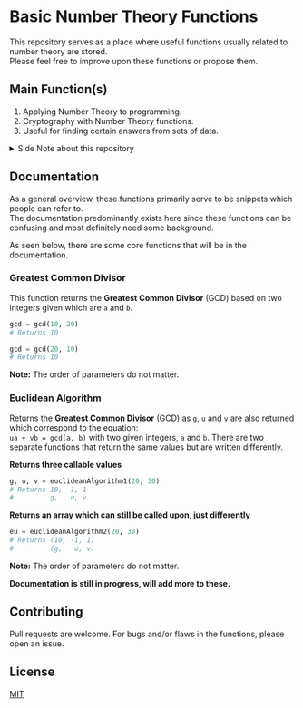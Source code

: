# Basic Number Theory Functions

This repository serves as a place where useful functions usually related to number theory are stored.  
Please feel free to improve upon these functions or propose them. 

## Main Function(s)
1. Applying Number Theory to programming.
2. Cryptography with Number Theory functions.
3. Useful for finding certain answers from sets of data.  

<details> 
  <summary>Side Note about this repository</summary>
   This is NOT a library, please do not try to look for this on your package manager since it doesn't exist there.
</details>

## Documentation
As a general overview, these functions primarily serve to be snippets which people can refer to.  
The documentation predominantly exists here since these functions can be confusing and most definitely need some background.

As seen below, there are some core functions that will be in the documentation.

### Greatest Common Divisor
This function returns the **Greatest Common Divisor** (GCD) based on two integers given which are `a` and `b`.
```python
gcd = gcd(10, 20)
# Returns 10
```
```python
gcd = gcd(20, 10)
# Returns 10
```
**Note:** The order of parameters do not matter.

### Euclidean Algorithm
Returns the **Greatest Common Divisor** (GCD) as `g`, `u` and `v` are also returned which correspond to the equation:  
```ua + vb = gcd(a, b)``` with two given integers, `a` and `b`. There are two separate functions that return the same values but are written differently.  

**Returns three callable values**
```python
g, u, v = euclideanAlgorithm1(20, 30)
# Returns 10, -1, 1
#         g,   u, v
```   

**Returns an array which can still be called upon, just differently**
```python
eu = euclideanAlgorithm2(20, 30)
# Returns (10, -1, 1)
#         (g,   u, v)
```
**Note:** The order of parameters do not matter.

**Documentation is still in progress, will add more to these.**

## Contributing
Pull requests are welcome. For bugs and/or flaws in the functions, please open an issue.

## License
[MIT](LICENSE.md)
